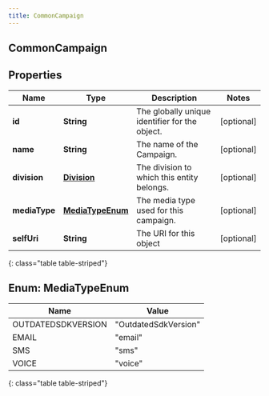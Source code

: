 ```yaml
---
title: CommonCampaign
---
```


## CommonCampaign

## Properties

| Name          | Type                                             | Description                                    | Notes      |
| ------------- | ------------------------------------------------ | ---------------------------------------------- | ---------- |
| **id**        | <!----><!---->**String**<!---->                  | The globally unique identifier for the object. | [optional] |
| **name**      | <!----><!---->**String**<!---->                  | The name of the Campaign.                      | [optional] |
| **division**  | <!----><!---->[**Division**](Division.md)<!----> | The division to which this entity belongs.     | [optional] |
| **mediaType** | [**MediaTypeEnum**](#MediaTypeEnum)<!---->       | The media type used for this campaign.         | [optional] |
| **selfUri**   | <!----><!---->**String**<!---->                  | The URI for this object                        | [optional] |

{: class="table table-striped"}

<a name="MediaTypeEnum"></a>

## Enum: MediaTypeEnum

| Name               | Value                          |
| ------------------ | ------------------------------ |
| OUTDATEDSDKVERSION | &quot;OutdatedSdkVersion&quot; |
| EMAIL              | &quot;email&quot;              |
| SMS                | &quot;sms&quot;                |
| VOICE              | &quot;voice&quot;              |

{: class="table table-striped"}
